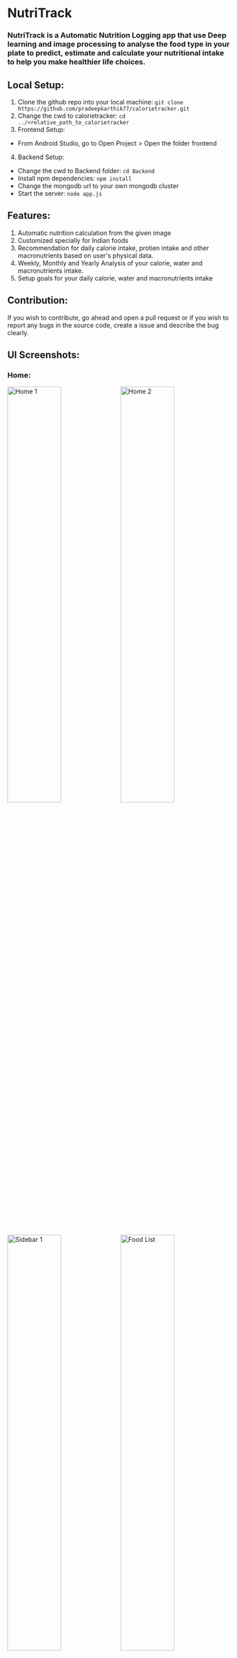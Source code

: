 # NutriTrack
### NutriTrack is a Automatic Nutrition Logging app that use Deep learning and image processing to analyse the food type in your plate to predict, estimate and calculate your nutritional intake to help you make healthier life choices.

## Local Setup:
1. Clone the github repo into your local machine: `git clone https://github.com/pradeepkarthik77/calorietracker.git`
2. Change the cwd to calorietracker: `cd ../<relative_path_to_calorietracker`
3. Frontend Setup:
* From Android Studio, go to Open Project > Open the folder frontend
4. Backend Setup:
* Change the cwd to Backend folder: `cd Backend`
* Install npm dependencies: `npm install`
* Change the mongodb url to your own mongodb cluster
* Start the server: `node app.js`

## Features:
1. Automatic nutrition calculation from the given image
2. Customized specially for Indian foods
3. Recommendation for daily calorie intake, protien intake and other macronutrients based on user's physical data.
4. Weekly, Monthly and Yearly Analysis of your calorie, water and macronutrients intake.
5. Setup goals for your daily calorie, water and macronutrients intake

## Contribution:
If you wish to contribute, go ahead and open a pull request or if you wish to report any bugs in the source code, create a issue and describe the bug clearly.

## UI Screenshots:
### Home:
<img src="https://github.com/pradeepkarthik77/NutriTrack/assets/77573751/8e3ce9a8-9dc9-4e18-b7be-cc0bb3bebffc" alt="Home 1" width="49%">&nbsp;
<img src="https://github.com/pradeepkarthik77/NutriTrack/assets/77573751/a362b6cb-2ca7-4c29-9df7-a9a073218cbf" alt="Home 2" width="49%">
<br/>
<img src="https://github.com/pradeepkarthik77/NutriTrack/assets/77573751/c17d8573-74ff-4a00-a870-d1ab1fc3ee95" alt="Sidebar 1" width="49%">&nbsp;
<img src="https://github.com/pradeepkarthik77/NutriTrack/assets/77573751/4fd92342-0cc7-44ff-9218-4445249a74c3" alt="Food List" width="49%">
<br/>
<img src="https://github.com/pradeepkarthik77/NutriTrack/assets/77573751/1dd07a26-48e8-439d-a941-6ca86cc91970" alt="Nutritiona values" width="49%">&nbsp;
<img src="https://github.com/pradeepkarthik77/NutriTrack/assets/77573751/5edafdc5-be39-440e-9d03-904a30e8195d" alt="Values Log" width="49%">
<br/>
### Weekly Report:
<img src="https://github.com/pradeepkarthik77/NutriTrack/assets/77573751/697018f5-338e-43e3-bc0f-0cc71c14b978" alt="Weekly Report 1" width="49%">&nbsp;
<img src="https://github.com/pradeepkarthik77/NutriTrack/assets/77573751/34ee3d1f-f6b0-4f2f-b7a5-c9d11929cd57" alt="Weekly Report 2" width="49%">
<br/>
### Monthly Report:
<img src="https://github.com/pradeepkarthik77/NutriTrack/assets/77573751/1e2d2ae8-87ea-4e0b-8328-910ae2119873" alt="Monthly Report 1" width="49%">&nbsp;
<img src="https://github.com/pradeepkarthik77/NutriTrack/assets/77573751/0c35feec-de6f-413b-9b64-7e2a601be093" alt="Monthly Report 2" width="49%">
<br/>
### Goal Setting:
<img src="https://github.com/pradeepkarthik77/NutriTrack/assets/77573751/c8bdeaf0-d31b-4172-83a6-ac316ec12d42" alt="Goal Setting 1" width="49%">&nbsp;
<img src="https://github.com/pradeepkarthik77/NutriTrack/assets/77573751/b3444c55-1579-4e01-9a4b-b2349a81fb76" alt="Goal Setting 2" width="49%">
<br/>
### User Profile:
<img src="https://github.com/pradeepkarthik77/NutriTrack/assets/77573751/b9765039-54b5-4d12-b242-478bf5249002" alt="User Profile 1" width="49%">&nbsp;
<img src="https://github.com/pradeepkarthik77/NutriTrack/assets/77573751/0761ea08-4d5e-4503-a423-8a9d2f86ca1a" alt="User Profile 2" width="49%">
<br/>
### Settings:
<img src="https://github.com/pradeepkarthik77/NutriTrack/assets/77573751/984ebd32-660c-4eeb-804d-c1b363eceee3" alt="Settings 1" width="49%">&nbsp;
<img src="https://github.com/pradeepkarthik77/NutriTrack/assets/77573751/e14f86ce-9627-48e5-90c5-2ea7941575de" alt="Help" width="49%">
<br/>
